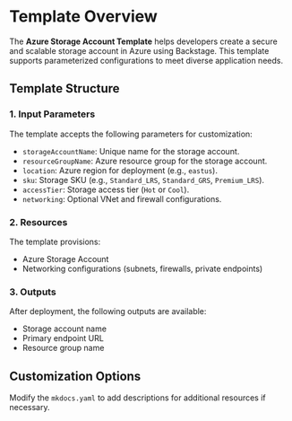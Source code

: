 # Template Overview

The **Azure Storage Account Template** helps developers create a secure and scalable storage account in Azure using Backstage. This template supports parameterized configurations to meet diverse application needs.

## Template Structure

### 1. **Input Parameters**
The template accepts the following parameters for customization:
- `storageAccountName`: Unique name for the storage account.
- `resourceGroupName`: Azure resource group for the storage account.
- `location`: Azure region for deployment (e.g., `eastus`).
- `sku`: Storage SKU (e.g., `Standard_LRS`, `Standard_GRS`, `Premium_LRS`).
- `accessTier`: Storage access tier (`Hot` or `Cool`).
- `networking`: Optional VNet and firewall configurations.

### 2. **Resources**
The template provisions:
- Azure Storage Account
- Networking configurations (subnets, firewalls, private endpoints)

### 3. **Outputs**
After deployment, the following outputs are available:
- Storage account name
- Primary endpoint URL
- Resource group name

## Customization Options
Modify the `mkdocs.yaml` to add descriptions for additional resources if necessary.